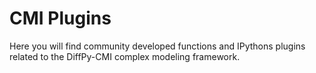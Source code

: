 # CMI Plugins

Here you will find community developed functions and IPythons plugins related to the DiffPy-CMI
complex modeling framework.
